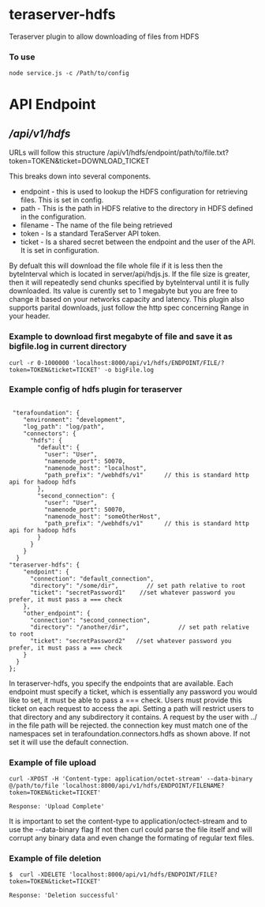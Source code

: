 # teraserver-hdfs
Teraserver plugin to allow downloading of files from HDFS

### To use
```
node service.js -c /Path/to/config
```

API Endpoint
=============
## */api/v1/hdfs* ##
URLs will follow this structure /api/v1/hdfs/endpoint/path/to/file.txt?token=TOKEN&ticket=DOWNLOAD_TICKET

This breaks down into several components.

* endpoint - this is used to lookup the HDFS configuration for retrieving files. This is set in config.
* path - This is the path in HDFS relative to the directory in HDFS defined in the configuration.
* filename - The name of the file being retrieved
* token - Is a standard TeraServer API token.
* ticket - Is a shared secret between the endpoint and the user of the API. It is set in configuration.

By defualt this will download the file whole file if it is less then the byteInterval which is located
in server/api/hdjs.js. If the file size is greater, then it will repeatedly send chunks specified by byteInterval until
it is fully downloaded. Its value is curently set to 1 megabyte but you are free to change it based on
your networks capacity and latency. This plugin also supports parital downloads, just follow the http spec concerning
Range in your header.

### Example to download first megabyte of file and save it as bigfile.log in current directory
```
curl -r 0-1000000 'localhost:8000/api/v1/hdfs/ENDPOINT/FILE/?token=TOKEN&ticket=TICKET' -o bigFile.log
```


### Example config of hdfs plugin for teraserver
```

 "terafoundation": {
    "environment": "development",
    "log_path": "log/path",
    "connectors": {
      "hdfs": {
        "default": {
          "user": "User",
          "namenode_port": 50070,
          "namenode_host": "localhost",
          "path_prefix": "/webhdfs/v1"      // this is standard http api for hadoop hdfs
        },
        "second_connection": {
          "user": "User",
          "namenode_port": 50070,
          "namenode_host": "someOtherHost",
          "path_prefix": "/webhdfs/v1"      // this is standard http api for hadoop hdfs
        }
      }
    }
  }
"teraserver-hdfs": {
    "endpoint": {
      "connection": "default_connection",
      "directory": "/some/dir",        // set path relative to root
      "ticket": "secretPassword1"    //set whatever password you prefer, it must pass a === check
    },
    "other_endpoint": {
      "connection": "second_connection",
      "directory": "/another/dir",              // set path relative to root
      "ticket": "secretPassword2"   //set whatever password you prefer, it must pass a === check
    }
  }
};

```
In teraserver-hdfs, you specify the endpoints that are available. Each endpoint must specify a ticket, which is
essentially any password you would like to set, it must be able to pass a === check. Users must provide this ticket on
 each request to access the api. Setting a path will restrict users to that directory and any subdirectory it contains.
 A request by the user with ../ in the file path will be rejected. the connection key must match one of the namespaces
 set in terafoundation.connectors.hdfs as shown above. If not set it will use the default connection.


### Example of file upload

```
curl -XPOST -H 'Content-type: application/octet-stream' --data-binary @/path/to/file 'localhost:8000/api/v1/hdfs/ENDPOINT/FILENAME?token=TOKEN&ticket=TICKET'

Response: 'Upload Complete'
```
It is important to set the content-type to application/octect-stream and to use the --data-binary flag
If not then curl could parse the file itself and will corrupt any binary data and even change the formating of regular
text files.

### Example of file deletion

```
$  curl -XDELETE 'localhost:8000/api/v1/hdfs/ENDPOINT/FILE?token=TOKEN&ticket=TICKET'

Response: 'Deletion successful'
```
